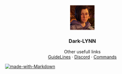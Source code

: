 <!-- PROJECT LOGO -->
<br />
<p align="center">
  <a href="https://github.com/Dark-LYNN/Dark-LYNN/">
    <img src="Images/Image_1.png" alt="Logo" width="80" height="80">
  </a>

  <h3 align="center">Dark-LYNN</h3>

  <p align="center">
    Other usefull links
    <br />
    <a href="https://github.com/Dark-LYNN/Dark-LYNN/tree/main/Discord/Discord-Bots/JavaScript/Akira/Assets/GuideLines.md">GuideLines</a>
    ·
    <a href="https://discord.gg/SBj5WzeVBj/">Discord</a>
    ·
    <a href="https://github.com/Dark-LYNN/Dark-LYNN/tree/main/Discord/Discord-Bots/JavaScript/Akira/Assets/Commands.md">Commands</a>
  </p>
</p>
<!-- Project Shields
*** I'm using markdown "reference style" links for readability.-->

[![made-with-Markdown](https://img.shields.io/badge/Made%20with-Markdown-1f425f.svg)](https://github.com/Dark-LYNN/Dark-LYNN/)
